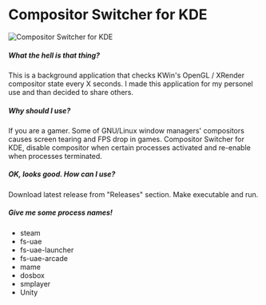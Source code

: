 # Compositor Switcher for KDE

![Compositor Switcher for KDE](https://www.muratcileli.com/wp-content/uploads/static/compositor-switcher-for-kde.png "Logo Title Text 1")

##### What the hell is that thing?
This is a background application that checks KWin's OpenGL / XRender compositor state every X seconds. I made this application for my personel use and than decided to share others.

##### Why should I use?
If you are a gamer. Some of GNU/Linux window managers' compositors causes screen tearing and FPS drop in games. Compositor Switcher for KDE, disable compositor when certain processes activated and re-enable when processes terminated.

##### OK, looks good. How can I use?
Download latest release from "Releases" section. Make executable and run.

##### Give me some process names!
* steam
* fs-uae
* fs-uae-launcher
* fs-uae-arcade
* mame
* dosbox
* smplayer
* Unity

